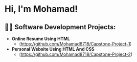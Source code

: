 <h1>Hi, I'm Mohamad! 

<h2>👨‍💻 Software Development Projects:</h2>

- <b>Online Resume Using HTML</b>
  - (https://github.com/Mohamad8718/Capstone-Project-1)
- <b>Personal Website Using HTML And CSS</b>
  - (https://github.com/Mohamad8718/Capstone-Project-2) 

